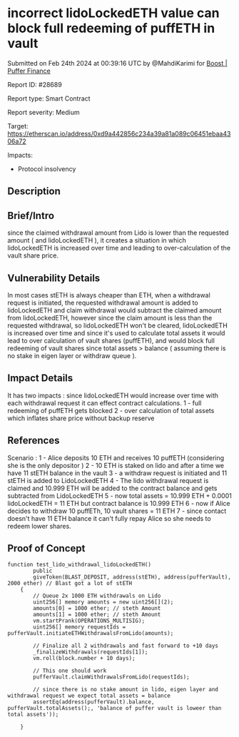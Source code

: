
# incorrect lidoLockedETH value can block full redeeming of puffETH in vault 

Submitted on Feb 24th 2024 at 00:39:16 UTC by @MahdiKarimi for [Boost | Puffer Finance](https://immunefi.com/bounty/pufferfinance-boost/)

Report ID: #28689

Report type: Smart Contract

Report severity: Medium

Target: https://etherscan.io/address/0xd9a442856c234a39a81a089c06451ebaa4306a72

Impacts:
- Protocol insolvency

## Description
## Brief/Intro
since the claimed withdrawal amount from Lido is lower than the requested amount ( and lidoLockedETH ), it creates a situation in which lidoLockedETH is increased over time and leading to over-calculation of the vault share price.

## Vulnerability Details
In most cases stETH is always cheaper than ETH, when a withdrawal request is initiated, the requested withdrawal amount is added to lidoLockedETH and claim withdrawal would subtract the claimed amount from lidoLockedETH, however since the claim amount is less than the requested withdrawal, so lidoLockedETH won't be cleared, lidoLockedETH is increased over time and since it's used to calculate total assets it would lead to over calculation of vault shares (puffETH), and would block full redeeming of vault shares since total assets > balance ( assuming there is no stake in eigen layer or withdraw queue ). 
## Impact Details
It has two impacts : 
since lidoLockedETH would increase over time with each withdrawal request it can effect contract calculations. 
1 - full redeeming of puffETH gets blocked 
2 - over calculation of total assets  which inflates share price without backup reserve


## References
Scenario : 
1 - Alice deposits 10 ETH and receives 10 puffETH (considering she is the only depositor ) 
2 - 10 ETH is staked on lido and after a time we have 11 stETH balance in the vault 
3 - a withdraw request is initiated and 11 stETH is added to LidoLockedETH 
4 - The lido withdrawal request is claimed and 10.999 ETH will be added to the contract balance and gets subtracted from LidoLockedETH 
5 - now total assets = 10.999 ETH + 0.0001 lidoLockedETH = 11 ETH but contract balance is 10.999 ETH 
6 - now if Alice decides to withdraw 10 puffETh, 10 vault shares = 11 ETH 
7 - since contact doesn't have 11 ETH balance it can't fully repay Alice so she needs to redeem lower shares. 


## Proof of Concept
```
function test_lido_withdrawal_lidoLockedETH()
        public
        giveToken(BLAST_DEPOSIT, address(stETH), address(pufferVault), 2000 ether) // Blast got a lot of stETH
    {
        // Queue 2x 1000 ETH withdrawals on Lido
        uint256[] memory amounts = new uint256[](2);
        amounts[0] = 1000 ether; // steth Amount
        amounts[1] = 1000 ether; // steth Amount
        vm.startPrank(OPERATIONS_MULTISIG);
        uint256[] memory requestIds = pufferVault.initiateETHWithdrawalsFromLido(amounts);

        // Finalize all 2 withdrawals and fast forward to +10 days
        _finalizeWithdrawals(requestIds[1]);
        vm.roll(block.number + 10 days);

        // This one should work
        pufferVault.claimWithdrawalsFromLido(requestIds);

        // since there is no stake amount in lido, eigen layer and withdrawal request we expect total assets = balance 
        assertEq(address(pufferVault).balance, pufferVault.totalAssets();, 'balance of puffer vault is loweer than total assets'));
        
    }
```